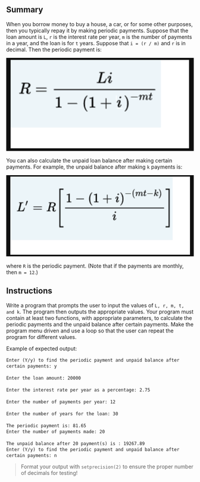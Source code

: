 ## Summary
When you borrow money to buy a house, a car, or for some other purposes, then you typically repay it by making periodic payments. Suppose that the loan amount is `L`, `r` is the interest rate per year, `m` is the number of payments in a year, and the loan is for `t` years. Suppose that `i = (r / m)` and `r` is in decimal. Then the periodic payment is: 

![](../assets/MalikS-6-13a.png)

You can also calculate the unpaid loan balance after making certain payments. For example, the unpaid balance after making `k` payments is:  

![](../assets/MalikS-6-13b.png)

where `R` is the periodic payment. (Note that if the payments are monthly, then `m = 12`.)
## Instructions

Write a program that prompts the user to input the values of `L, r, m, t, and k`. The program then outputs the appropriate values. Your program must contain at least two functions, with appropriate parameters, to calculate the periodic payments and the unpaid balance after certain payments. Make the program menu driven and use a loop so that the user can repeat the program for different values.

Example of expected output:
```
Enter (Y/y) to find the periodic payment and unpaid balance after certain payments: y

Enter the loan amount: 20000

Enter the interest rate per year as a percentage: 2.75

Enter the number of payments per year: 12

Enter the number of years for the loan: 30

The periodic payment is: 81.65
Enter the number of payments made: 20

The unpaid balance after 20 payment(s) is : 19267.89
Enter (Y/y) to find the periodic payment and unpaid balance after certain payments: n
```

> Format your output with `setprecision(2)` to ensure the proper number of decimals for testing!